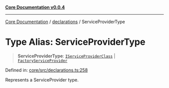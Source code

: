 [**Core Documentation v0.0.4**](../../README.md)

***

[Core Documentation](../../modules.md) / [declarations](../README.md) / ServiceProviderType

# Type Alias: ServiceProviderType

> **ServiceProviderType**: [`IServiceProviderClass`](IServiceProviderClass.md) \| [`FactoryServiceProvider`](FactoryServiceProvider.md)

Defined in: [core/src/declarations.ts:258](https://github.com/stonemjs/core/blob/4b1b931e44a5db2600109fa7ae2a8b532ed77730/src/declarations.ts#L258)

Represents a ServiceProvider type.
